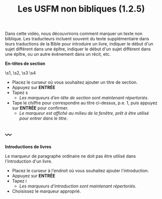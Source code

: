 ﻿---
title: Les USFM non bibliques (1.2.5)
---

Dans cette vidéo, nous découvrirons comment marquer un texte non biblique. Les traducteurs incluent souvent du texte supplémentaire dans leurs traductions de la Bible pour introduire un livre, indiquer le début d'un sujet différent dans une épître, indiquer le début d'un sujet différent dans une épître, ou un autre événement dans un récit, etc.

**En-têtes de section**

\\s1, \\s2, \\s3 \\s4

-  Placez le curseur où vous souhaitez ajouter un titre de section.
-  Appuyez sur **ENTRÉE**
-  Tapez s  
   -  *Les marqueurs d’en-tête de section sont maintenant répertoriés*.
-  Tape le chiffre pour correspondre au titre ci-dessus, p.e. 1, puis appuyez sur **ENTRÉE** pour confirmer.  
   -  *Le marqueur est affiché au milieu de la fenêtre, prêt à être utilisé pour entrer dans le titre*.

〰️
----

**Introductions de livres**

Le marqueur de paragraphe ordinaire ne doit pas être utilisé dans l'introduction d'un livre.

-  Placez le curseur à l'endroit où vous souhaitez ajouter l'introduction.
-  Appuyez sur **ENTRÉE**
-  Tapez i  
   -  *Les marqueurs d'introduction sont maintenant répertoriés*.
-  Choisissez le marqueur approprié.

